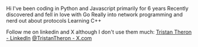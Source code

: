 Hi
I've been coding in Python and Javascript primarily for 6 years
Recently discovered and fell in love with Go
Really into network programming and nerd out about protocols
Learning C++

Follow me on linkedin and X although I don't use them much:
[Tristan Theron - LinkedIn](https://www.linkedin.com/in/tristan-theron-94b298136/)
[@TristanTheron - X.com](https://x.com/TristanTheron)
